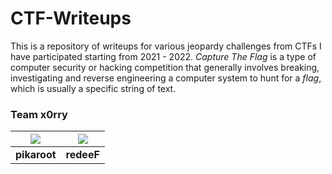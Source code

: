 # CTF-Writeups
This is a repository of writeups for various jeopardy challenges from CTFs I have participated starting from 2021 - 2022. *Capture The Flag* is a type of computer security or hacking competition that generally involves breaking, investigating and reverse engineering a computer system to hunt for a *flag*, which is usually a specific string of text.
### Team x0rry
| ![](https://github.com/erasche.png?size=150)    |![](https://github.com/shiltemann.png?size=150)|
|:-----------------------------------------------:|:---------------------------------------------:|
| **pikaroot**                        | **redeeF**                             |
